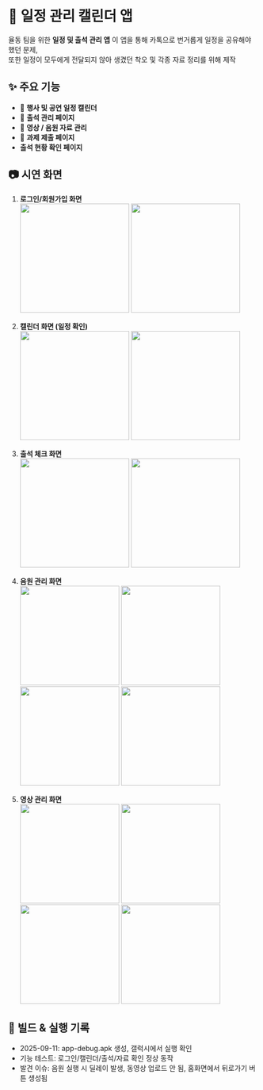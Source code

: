 # 📅 일정 관리 캘린더 앱

율동 팀을 위한 **일정 및 출석 관리 앱** 
이 앱을 통해 카톡으로 번거롭게 일정을 공유해야 했던 문제,  
또한 일정이 모두에게 전달되지 않아 생겼던 착오 및 각종 자료 정리를 위해 제작

## ✨ 주요 기능
- 📆 **행사 및 공연 일정 캘린더**  
- 👥 **출석 관리 페이지**  
- 🎥 **영상 / 음원 자료 관리**  
- 📝 **과제 제출 페이지**
- **출석 현황 확인 페이지**
  
## 📷 시연 화면

1. **로그인/회원가입 화면**  
   <img src="jesus_worship_calendar_app/images/login.jpg" width="220"/>
   <img src="jesus_worship_calendar_app/images/signup.jpg" width="220"/>

2. **캘린더 화면 (일정 확인)**  
   <img src="jesus_worship_calendar_app/images/calendar1.jpg" width="220"/>
   <img src="jesus_worship_calendar_app/images/calendar2.jpg" width="220"/>
   
3. **출석 체크 화면**  
   <img src="jesus_worship_calendar_app/images/attendance1.jpg" width="220"/>
   <img src="jesus_worship_calendar_app/images/attendance2.jpg" width="220"/>

4. **음원 관리 화면**  
   <img src="jesus_worship_calendar_app/images/audio1.jpg" width="200"/>
   <img src="jesus_worship_calendar_app/images/audio2.jpg" width="200"/>
   <img src="jesus_worship_calendar_app/images/audio3.jpg" width="200"/>
   <img src="jesus_worship_calendar_app/images/audio4.jpg" width="200"/>
   

5. **영상 관리 화면**  
   <img src="jesus_worship_calendar_app/images/video1.jpg" width="200"/>
   <img src="jesus_worship_calendar_app/images/video2.jpg" width="200"/>
   <img src="jesus_worship_calendar_app/images/video3.jpg" width="200"/>
   <img src="jesus_worship_calendar_app/images/video4.jpg" width="200"/>
   
## 🚀 빌드 & 실행 기록
- 2025-09-11: app-debug.apk 생성, 갤럭시에서 실행 확인
- 기능 테스트: 로그인/캘린더/출석/자료 확인 정상 동작
- 발견 이슈: 음원 실행 시 딜레이 발생, 동영상 업로드 안 됨, 홈화면에서 뒤로가기 버튼 생성됨


